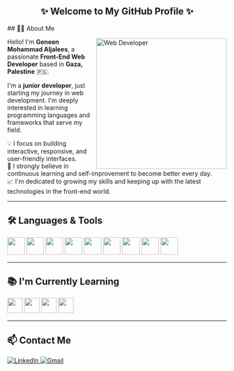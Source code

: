 <h2 align="center">✨ Welcome to My GitHub Profile ✨</h2>
## 👩‍💻 About Me

<p align="left">
<img align="right" src="https://spec.nith.ac.in/BLOGS/a1%20(5).jpg" width="300" alt="Web Developer">
</p>

Hello! I'm **Geneen Mohammad Aljalees**, a passionate **Front-End Web Developer** based in **Gaza, Palestine** 🇵🇸.

I'm a **junior developer**, just starting my journey in web development. I'm deeply interested in learning programming languages and frameworks that serve my field.

💡 I focus on building interactive, responsive, and user-friendly interfaces.  
🌱 I strongly believe in continuous learning and self-improvement to become better every day.  
📈 I'm dedicated to growing my skills and keeping up with the latest technologies in the front-end world.

---

## 🛠️ Languages & Tools

<p align="left">
  <img src="https://cdn.jsdelivr.net/gh/devicons/devicon/icons/html5/html5-original.svg" width="40" />
  <img src="https://cdn.jsdelivr.net/gh/devicons/devicon/icons/css3/css3-original.svg" width="40" />
  <img src="https://cdn.jsdelivr.net/gh/devicons/devicon/icons/javascript/javascript-original.svg" width="40" />
  <img src="https://cdn.jsdelivr.net/gh/devicons/devicon/icons/react/react-original.svg" width="40" />
  <img src="https://cdn.jsdelivr.net/gh/devicons/devicon/icons/tailwindcss/tailwindcss-original.svg" width="40" />
  <img src="https://cdn.jsdelivr.net/gh/devicons/devicon/icons/git/git-original.svg" width="40" />
  <img src="https://cdn.jsdelivr.net/gh/devicons/devicon/icons/github/github-original.svg" width="40" />
  <img src="https://cdn.jsdelivr.net/gh/devicons/devicon/icons/windows8/windows8-original.svg" width="40" />
  <img src="https://cdn.jsdelivr.net/gh/devicons/devicon/icons/postman/postman-original.svg" width="40" />
</p>


---

## 📚 I'm Currently Learning

<p align="left">
  <img src="https://cdn.jsdelivr.net/gh/devicons/devicon/icons/react/react-original.svg" width="35" />
  <img src="https://cdn.jsdelivr.net/gh/devicons/devicon/icons/nextjs/nextjs-original.svg" width="35" />
  <img src="https://cdn.jsdelivr.net/gh/devicons/devicon/icons/typescript/typescript-original.svg" width="35" />
  <img src="https://cdn.jsdelivr.net/gh/devicons/devicon/icons/redux/redux-original.svg" width="35" />
</p>

---

## 📫 Contact Me

<p align="left">
  <a href="https://www.linkedin.com/in/geneen-aljalees-789884274/" target="_blank">
    <img src="https://img.shields.io/badge/LinkedIn-0077B5?style=flat&logo=linkedin&logoColor=white" alt="LinkedIn" />
  </a>
  <a href="mailto:geneen850@gmail.com">
    <img src="https://img.shields.io/badge/Gmail-D14836?style=flat&logo=gmail&logoColor=white" alt="Gmail" />
  </a>
</p>
